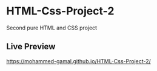 # HTML-Css-Project-2
Second pure HTML and CSS project

## Live Preview
https://mohammed-gamal.github.io/HTML-Css-Project-2/
